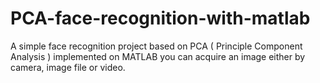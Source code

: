 # PCA-face-recognition-with-matlab
A simple face recognition project based on PCA ( Principle Component Analysis ) implemented on MATLAB
you can acquire an image either by camera, image file or video.
